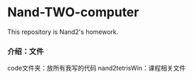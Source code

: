 # Nand-TWO-computer
This repository is Nand2's homework.
### 介绍：文件
code文件夹：放所有我写的代码
nand2tetrisWin：课程相关文件
